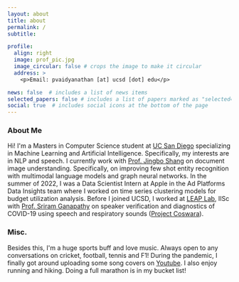 ```yaml
---
layout: about
title: about
permalink: /
subtitle: 

profile:
  align: right
  image: prof_pic.jpg
  image_circular: false # crops the image to make it circular
  address: >
    <p>Email: pvaidyanathan [at] ucsd [dot] edu</p>

news: false  # includes a list of news items
selected_papers: false # includes a list of papers marked as "selected={true}"
social: true  # includes social icons at the bottom of the page
---
```



### **About Me**
Hi! I'm a Masters in Computer Science student at [UC San Diego](https://ucsd.edu/) specializing in Machine Learning and Artificial Intelligence. Specifically, my interests are in NLP and speech. I currently work with [Prof. Jingbo Shang](https://shangjingbo1226.github.io/) on document image understanding. Specifically, on improving few shot entity recognition with multimodal language models and graph neural networks. In the summer of 2022, I was a Data Scientist Intern at Apple in the Ad Platforms Data Insights team where I worked on time series clustering models for budget utilization analysis. Before I joined UCSD, I worked at [LEAP Lab](http://leap.ee.iisc.ac.in/), IISc with [Prof. Sriram Ganapathy](http://www.leap.ee.iisc.ac.in/sriram/) on speaker verification and diagnostics of COVID-19 using speech and respiratory sounds ([Project Coswara](https://coswara.iisc.ac.in/)). 

### **Misc.**
Besides this, I'm a huge sports buff and love music. Always open to any conversations on cricket, football, tennis and F1! During the pandemic, I finally got around uploading some song covers on [Youtube](https://www.youtube.com/channel/UC9t_wItiUkZ5-sLKnLLTC5Q). I also enjoy running and hiking. Doing a full marathon is in my bucket list! 
